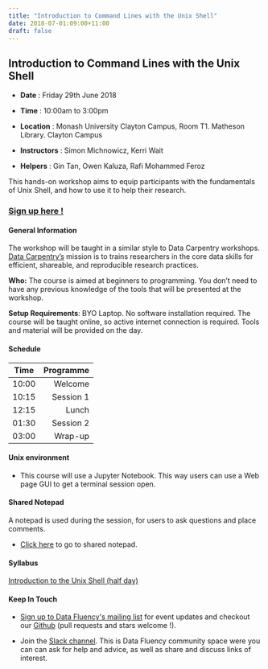 ```yaml
---
title: "Introduction to Command Lines with the Unix Shell"
date: 2018-07-01:09:00+11:00
draft: false
---
```


## Introduction to  Command Lines with the Unix Shell

- **Date** : Friday 29th June 2018
- **Time** : 10:00am to 3:00pm
- **Location** : Monash University Clayton Campus, 
                 Room T1. Matheson Library. Clayton Campus

- **Instructors** : Simon Michnowicz,  Kerri Wait
- **Helpers** :  Gin Tan, Owen Kaluza, Rafi Mohammed Feroz 


This hands-on workshop aims to equip participants with the fundamentals of Unix Shell, and how to use it to help their research.

### [Sign up here !](https://tinyurl.com/DataFluUnixShell)

#### General Information

The workshop will be taught in a similar style to Data Carpentry workshops. [Data Carpentry’s](http://www.datacarpentry.org/) mission is to trains researchers in the core data skills for efficient, shareable, and reproducible research practices.

**Who:** The course is aimed at beginners to programming. You don’t need to have any previous knowledge of the tools that will be presented at the workshop.

**Setup Requirements**: BYO Laptop. No software installation required. The course will be taught online, so active internet connection is required. Tools and material will be provided on the day.

#### Schedule

Time | Programme
----------- | ------------------:
10:00 | Welcome
10:15 | Session 1
12:15 | Lunch
01:30 | Session 2
03:00 | Wrap-up


#### Unix  environment
* This course will use a Jupyter Notebook. This way users can use a Web page GUI to get a terminal session open.  


#### Shared Notepad

A notepad is used during the session, for users to ask questions and place comments.
* [Click here](http://biotraining.erc.monash.edu:9001/p/intro_to_bash_shell__01_07_18) to go to shared notepad. 



#### Syllabus

[Introduction to the Unix Shell (half day)]( https://monashdatafluency.github.io/unixshell/ )


#### Keep In Touch

* [Sign up to Data Fluency's mailing list](http://eepurl.com/dmzhGH) for event updates and checkout our [Github](https://github.com/MonashDataFluency) (pull requests and stars welcome !). 

* Join the [Slack channel](https://datafluency.slack.com). This is Data Fluency community space were you can can ask for help and advice, as well as share and discuss links of interest. 
